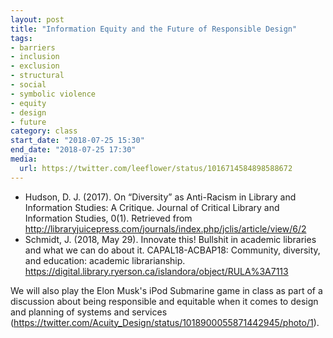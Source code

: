 ```yaml
---
layout: post
title: "Information Equity and the Future of Responsible Design"
tags: 
- barriers
- inclusion
- exclusion
- structural
- social
- symbolic violence
- equity
- design
- future
category: class
start_date: "2018-07-25 15:30"
end_date: "2018-07-25 17:30"
media: 
  url: https://twitter.com/leeflower/status/1016714584898588672
---
```


- Hudson, D. J. (2017). On “Diversity” as Anti-Racism in Library and Information Studies: A Critique. Journal of Critical Library and Information Studies, 0(1). Retrieved from http://libraryjuicepress.com/journals/index.php/jclis/article/view/6/2
- Schmidt, J. (2018, May 29). Innovate this! Bullshit in academic libraries and what we can do about it. CAPAL18-ACBAP18: Community, diversity, and education: academic librarianship. https://digital.library.ryerson.ca/islandora/object/RULA%3A7113

We will also play the Elon Musk's iPod Submarine game in class as part of a discussion about being responsible and equitable when it comes to design and planning of systems and services (https://twitter.com/Acuity_Design/status/1018900055871442945/photo/1). 